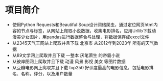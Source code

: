# 项目简介
- 使用Python Requests和Beautiful Soup设计网络爬虫，通过定位网页html内容的节点与标签，从网站上爬取小说数据，收集电影排名，应用Urllib下载动漫美少女图片，用pandas进行数据整合与处理，将数据保存成excel文件
- 从2345天气王网站上爬取并且下载 北京市 从2012年到2023年 所有的天气数据
- 从89文学网上爬取并且下载 一整本 厌笔萧生 的帝霸小说
- 从彼岸图网上爬取并且下载 动漫 风景 影视 美女 等图片数据
- 从豆瓣电影网上爬取并且下载 top250 好评度最高的电影信息，包括电影排名，名称，评分，以及用户数量
